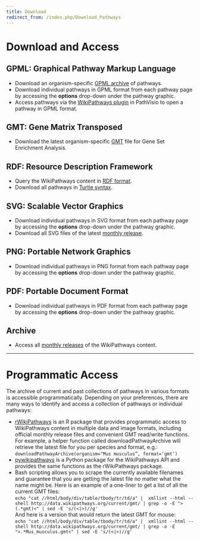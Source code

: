 ```yaml
---
title: Download
redirect_from: /index.php/Download_Pathways
---
```

<div id="download">
<h1>Download and Access</h1>
<h2>GPML: Graphical Pathway Markup Language</h2>
<ul>
<li>Download an organism-specific <a href="https://data.wikipathways.org/current/gpml" target="_blank"> GPML archive</a> of pathways.</li>
<li>Download individual pathways in GPML format from each pathway page by accessing the <b>options</b> drop-down under the pathway graphic.</li>
<li>Access pathways via the <a href="https://pathvisio.org/plugins/wikipathways.html" target="_blank">WikiPathways plugin</a> in PathVisio to open a pathway in GPML format.</li>
</ul>
<h2>GMT: Gene Matrix Transposed</h2>
<ul>
<li>Download the latest organism-specific <a href="https://data.wikipathways.org/current/gmt" target="_blank">GMT</a> file for Gene Set Enrichment Analysis.</li>
</ul>
<h2>RDF: Resource Description Framework</h2>
<ul>
<li>Query the WikiPathways content in <a href="https://sparql.wikipathways.org/" target="_blank">RDF format</a>.</li>
<li>Download all pathways in <a href="http://data.wikipathways.org/current/rdf" target="_blank">Turtle syntax</a>.</li>
</ul>
<h2>SVG: Scalable Vector Graphics</h2>
<ul>
<li>Download individual pathways in SVG format from each pathway page by accessing the <b>options</b> drop-down under the pathway graphic.</li>
<li>Download all SVG files of the latest <a href="http://data.wikipathways.org/current/svg" target="_blank">monthly release</a>.</li>
</ul>
<h2>PNG: Portable Network Graphics</h2>
<ul>
<li>Download individual pathways in PNG format from each pathway page by accessing the <b>options</b> drop-down under the pathway graphic.</li>
</ul>
<h2>PDF: Portable Document Format</h2>
<ul>
<li>Download individual pathways in PDF format from each pathway page by accessing the <b>options</b> drop-down under the pathway graphic.</li>
</ul>
<h2>Archive</h2>
<ul>
<li>Access all <a href="https://data.wikipathways.org/" target="_blank">monthly releases</a> of the WikiPathways content.</li>
</ul>
</div>
<hr>
<div id="api">
<h1>Programmatic Access</h1>
<p>The archive of current and past collections of pathways in various formats is accessible programmatically. Depending on your preferences, there are many ways to identify and access a collection of pathways or individual pathways:</p>
<ul>
<li><a href="https://github.com/wikipathways/rwikipathways" target="_blank">rWikiPathways</a> is an R package that provides programmatic access to WikiPathways content in multiple data and image formats, including official monthly release files and convenient GMT read/write functions. For example, a helper function called downloadPathwayArchive will retrieve the latest file for you per species and format, e.g.:<br /> 
<code>downloadPathwayArchive(organism="Mus musculus”, format=‘gmt’)</code></li>
<li><a href="https://github.com/kozo2/pywikipathways" target="_blank">pywikipathways</a> is a Python package for the WikiPathways API and provides the same functions as the rWikiPathways package.</li>
<!-- <li>Individual pathways can be downloaded in multiple formats via the <a href="https://webservice.wikipathways.org/ui/" target="_blank">WikiPathways API.</li> -->
<!-- <li>Filename pattern allows you to infer the filename of the latest collection given the current date. For example, since we always release our archive collections on the 10th of each month, you know that the latest filename is the nearest prior date matching that pattern, e.g., 20180910 would be the current file from Sep 10 to Oct 10, 2018. Caution: this might break if for some unforeseen reason we are unable to produce the archive on schedule.</li> -->
<li>Bash scripting allows you to scrape the currently available filenames and guarantee that you are getting the latest file no matter what the name might be. Here is an example of a one-liner to get a list of all the current GMT files:<br />
<code>echo "cat //html/body/div/table/tbody/tr/td/a" |  xmllint --html --shell http://data.wikipathways.org/current/gmt/ | grep -o -E ">(.*gmt)<" | sed -E 's/(<|>)//g'</code>
<br>
And here is a version that would return the latest GMT for mouse:<br />
<code>echo "cat //html/body/div/table/tbody/tr/td/a" |  xmllint --html --shell http://data.wikipathways.org/current/gmt/ | grep -o -E ">.*Mus_musculus.gmt<" | sed -E 's/(<|>)//g'</code></li>
</ul>
</div>